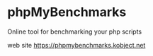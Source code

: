 # phpMyBenchmarks
Online tool for benchmarking your php scripts

web site https://phpmybenchmarks.kobject.net

